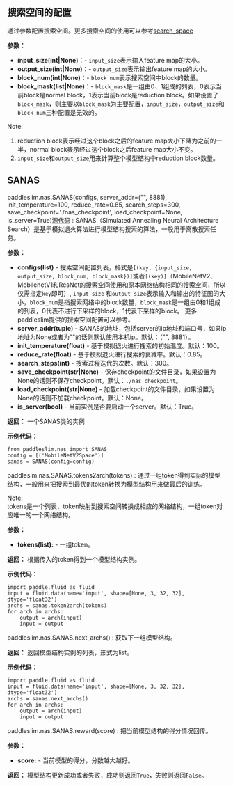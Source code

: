## 搜索空间的配置
通过参数配置搜索空间。更多搜索空间的使用可以参考[search_space](https://github.com/PaddlePaddle/PaddleSlim/blob/develop/docs/docs/search_space.md)

**参数：**

- **input_size(int|None)**：- `input_size`表示输入feature map的大小。
- **output_size(int|None)**：- `output_size`表示输出feature map的大小。
- **block_num(int|None)**：- `block_num`表示搜索空间中block的数量。
- **block_mask(list|None)**：- `block_mask`是一组由0、1组成的列表，0表示当前block是normal block，1表示当前block是reduction block。如果设置了`block_mask`，则主要以`block_mask`为主要配置，`input_size`，`output_size`和`block_num`三种配置是无效的。


Note:<br>
1. reduction block表示经过这个block之后的feature map大小下降为之前的一半，normal block表示经过这个block之后feature map大小不变。<br>
2. `input_size`和`output_size`用来计算整个模型结构中reduction block数量。

## SANAS

paddleslim.nas.SANAS(configs, server_addr=("", 8881), init_temperature=100, reduce_rate=0.85, search_steps=300, save_checkpoint='./nas_checkpoint', load_checkpoint=None, is_server=True)[源代码](https://github.com/PaddlePaddle/PaddleSlim/blob/develop/paddleslim/nas/sa_nas.py#L36)
: SANAS（Simulated Annealing Neural Architecture Search）是基于模拟退火算法进行模型结构搜索的算法，一般用于离散搜索任务。

**参数：**

- **configs(list<tuple>)** - 搜索空间配置列表，格式是`[(key, {input_size, output_size, block_num, block_mask})]`或者`[(key)]`（MobileNetV2、MobilenetV1和ResNet的搜索空间使用和原本网络结构相同的搜索空间，所以仅需指定`key`即可）, `input_size` 和`output_size`表示输入和输出的特征图的大小，`block_num`是指搜索网络中的block数量，`block_mask`是一组由0和1组成的列表，0代表不进行下采样的block，1代表下采样的block。 更多paddleslim提供的搜索空间配置可以参考。
- **server_addr(tuple)** - SANAS的地址，包括server的ip地址和端口号，如果ip地址为None或者为""的话则默认使用本机ip。默认：（"", 8881）。
- **init_temperature(float)** - 基于模拟退火进行搜索的初始温度。默认：100。
- **reduce_rate(float)** - 基于模拟退火进行搜索的衰减率。默认：0.85。
- **search_steps(int)** - 搜索过程迭代的次数。默认：300。
- **save_checkpoint(str|None)** - 保存checkpoint的文件目录，如果设置为None的话则不保存checkpoint。默认：`./nas_checkpoint`。
- **load_checkpoint(str|None)** - 加载checkpoint的文件目录，如果设置为None的话则不加载checkpoint。默认：None。
- **is_server(bool)** - 当前实例是否要启动一个server。默认：True。

**返回：**
一个SANAS类的实例

**示例代码：**
```
from paddleslim.nas import SANAS
config = [('MobileNetV2Space')]
sanas = SANAS(config=config)
```


paddlesim.nas.SANAS.tokens2arch(tokens)
: 通过一组token得到实际的模型结构，一般用来把搜索到最优的token转换为模型结构用来做最后的训练。

Note:<br>
tokens是一个列表，token映射到搜索空间转换成相应的网络结构，一组token对应唯一的一个网络结构。

**参数：**

- **tokens(list):** - 一组token。

**返回：**
根据传入的token得到一个模型结构实例。

**示例代码：**
```
import paddle.fluid as fluid
input = fluid.data(name='input', shape=[None, 3, 32, 32], dtype='float32')
archs = sanas.token2arch(tokens)
for arch in archs:
    output = arch(input)
    input = output
```

paddleslim.nas.SANAS.next_archs()
: 获取下一组模型结构。

**返回：**
返回模型结构实例的列表，形式为list。

**示例代码：**
```
import paddle.fluid as fluid
input = fluid.data(name='input', shape=[None, 3, 32, 32], dtype='float32')
archs = sanas.next_archs()
for arch in archs:
    output = arch(input)
    input = output
```


paddleslim.nas.SANAS.reward(score)
: 把当前模型结构的得分情况回传。

**参数：**

- **score<float>:** - 当前模型的得分，分数越大越好。

**返回：**
模型结构更新成功或者失败，成功则返回`True`，失败则返回`False`。
